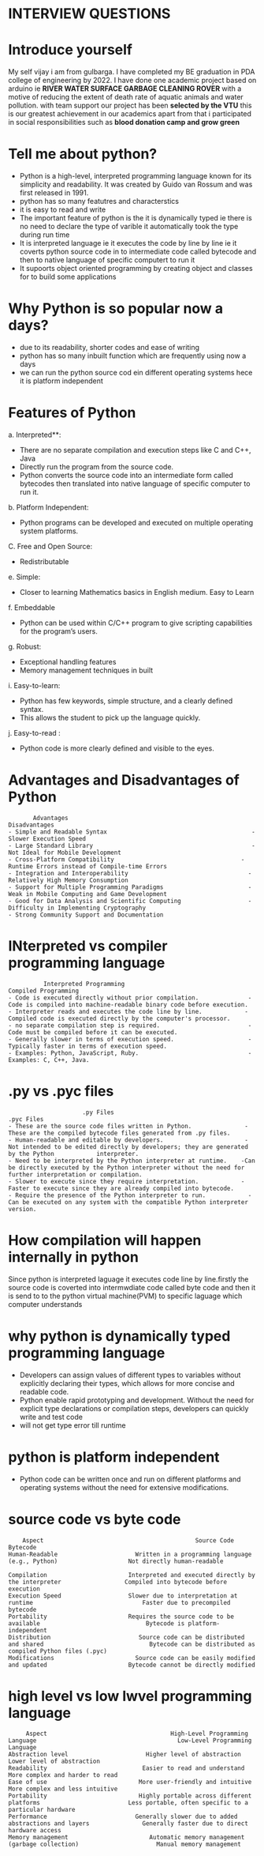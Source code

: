  # INTERVIEW QUESTIONS
# Introduce yourself
My self vijay i am from gulbarga.
I have completed my BE graduation in PDA college of engineering by 2022.
I have done one academic project based on arduino ie **RIVER WATER SURFACE GARBAGE CLEANING ROVER**  with a motive of reducing the extent of death rate of aquatic animals and water pollution.
with team support our project has been **selected by the VTU** this is our greatest achievement in our academics apart from that i participated in social responsibilities such as **blood donation camp and grow green**

# Tell me about python?
- Python is a high-level, interpreted programming language known for its simplicity and readability. It was created by Guido van Rossum and was first released in 1991.
- python has so many featutres and characterstics
- it is easy to read and write
- The important feature of python is the it is dynamically typed ie there is no need to declare the type of varible it automatically took the type during run time
- It is interpreted language ie it executes the code by line by line ie it coverts python source code in to intermediate code called bytecode and then to native language of specific computert to run it
- It supoorts object oriented programming by creating object and classes for to build some applications

# Why Python is so popular now a days?
- due to its readability, shorter codes and ease of writing
- python has so many inbuilt function which are frequently using now a days
- we can run the python source cod ein different operating systems hece it is platform independent

#  Features of Python
a. Interpreted**:                
 - There are no separate compilation and execution steps like C and C++, Java
 - Directly run the program from the source code.
 - Python converts the source code into an intermediate form called bytecodes then translated into native language of specific computer to run it.

b. Platform Independent:
 - Python programs can be developed and executed on multiple operating system platforms.
        
C. Free and Open Source:  
 - Redistributable
        
e. Simple:
 - Closer to learning Mathematics basics in English medium. Easy to Learn

f. Embeddable
 - Python can be used within C/C++ program to give scripting capabilities for the program’s users.
        
g. Robust:
 - Exceptional handling features
 - Memory management techniques in built
        
i. Easy-to-learn:
 - Python has few keywords, simple structure, and a clearly defined syntax. 
 - This allows the student to pick up the language quickly.
        
j. Easy-to-read :
 - Python code is more clearly defined and visible to the eyes.
        
# Advantages and Disadvantages of Python
```
       Advantages                                                                  	Disadvantages
- Simple and Readable Syntax	                                     - Slower Execution Speed
- Large Standard Library	                                         - Not Ideal for Mobile Development
- Cross-Platform Compatibility                                    - Runtime Errors instead of Compile-time Errors
- Integration and Interoperability                               	- Relatively High Memory Consumption
- Support for Multiple Programming Paradigms                     	- Weak in Mobile Computing and Game Development
- Good for Data Analysis and Scientific Computing                	- Difficulty in Implementing Cryptography
- Strong Community Support and Documentation 
```

# INterpreted vs compiler programming language
 ```
           Interpreted Programming                                                     	Compiled Programming
- Code is executed directly without prior compilation.	            - Code is compiled into machine-readable binary code before execution.
- Interpreter reads and executes the code line by line.            -	Compiled code is executed directly by the computer's processor.
- no separate compilation step is required.	                        - Code must be compiled before it can be executed.
- Generally slower in terms of execution speed.                     -	Typically faster in terms of execution speed.
- Examples: Python, JavaScript, Ruby.                               -	Examples: C, C++, Java.
```
# .py vs .pyc files
```
                     .py Files	                                                       .pyc Files
- These are the source code files written in Python.	           - These are the compiled bytecode files generated from .py files.
- Human-readable and editable by developers.	                   - Not intended to be edited directly by developers; they are generated by the Python            interpreter.
- Need to be interpreted by the Python interpreter at runtime.	  -Can be directly executed by the Python interpreter without the need for further interpretation or compilation.
- Slower to execute since they require interpretation.	          -Faster to execute since they are already compiled into bytecode.
- Require the presence of the Python interpreter to run.	        - Can be executed on any system with the compatible Python interpreter version.
```
# How compilation will happen internally in python
Since python is interpreted laguage it executes code line by line.firstly the source code is coverted into intermwdiate code called byte code and then it is send to to the python virtual machine(PVM) to specific laguage which computer understands

# why python is dynamically typed programming language
- Developers can assign values of different types to variables without explicitly declaring their types, which allows for more concise and readable code.
-  Python enable rapid prototyping and development. Without the need for explicit type declarations or compilation steps, developers can quickly write and test code
-  will not get type error till runtime

# python is platform independent
- Python code can be written once and run on different platforms and operating systems without the need for extensive modifications.

# source code vs byte code
```
    Aspect	                                         Source Code	                                                     Bytecode
Human-Readable                   	Written in a programming language (e.g., Python)                   	Not directly human-readable

Compilation	                      Interpreted and executed directly by the interpreter               	Compiled into bytecode before execution
Execution Speed	                  Slower due to interpretation at runtime	                            Faster due to precompiled bytecode
Portability	                      Requires the source code to be available	                            Bytecode is platform-independent
Distribution	                     Source code can be distributed and shared                          	Bytecode can be distributed as compiled Python files (.pyc)
Modifications                     	Source code can be easily modified and updated	                     Bytecode cannot be directly modified
```
# high level vs low lwvel programming language
```
     Aspect	                                  High-Level Programming Language	                                     Low-Level Programming Language
Abstraction level	                   Higher level of abstraction                                       	Lower level of abstraction
Readability	                          Easier to read and understand                                     	More complex and harder to read
Ease of use	                         More user-friendly and intuitive                                   	More complex and less intuitive
Portability	                         Highly portable across different platforms	                        Less portable, often specific to a particular hardware
Performance	                        Generally slower due to added abstractions and layers              	Generally faster due to direct hardware access
Memory management	                    Automatic memory management (garbage collection)	                  Manual memory management
```
